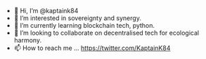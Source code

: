 - 👋 Hi, I’m @kaptaink84
- 👀 I’m interested in sovereignty and synergy.
- 🌱 I’m currently learning blockchain tech, python.
- 💞️ I’m looking to collaborate on decentralised tech for ecological harmony.
- 📫 How to reach me ... https://twitter.com/KaptainK84

<!---
kaptaink84/kaptaink84 is a ✨ special ✨ repository because its `README.md` (this file) appears on your GitHub profile.
You can click the Preview link to take a look at your changes.
--->
